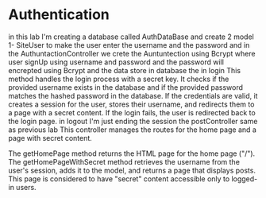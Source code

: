 # Authentication

in this lab I'm creating a database called AuthDataBase
and create 2 model 1- SiteUser to make the user enter the username and the password and in the AuthuntactionController we crete the Auntuntection using Bcrypt
where user signUp using username and password and the password will encrepted using Bcrypt and the data store in database
the in login This method handles the login process with a secret key. It checks if the provided username exists in the database and if the provided password matches the hashed password in the database. If the credentials are valid, it creates a session for the user, stores their username, and redirects them to a page with a secret content. If the login fails, the user is redirected back to the login page.
in logout I'm just ending the session 
the postController same as previous lab
This controller manages the routes for the home page and a page with secret content.



The getHomePage method returns the HTML page for the home page ("/").
The getHomePageWithSecret method retrieves the username from the user's session, adds it to the model, and returns a page that displays posts. This page is considered to have "secret" content accessible only to logged-in users.
